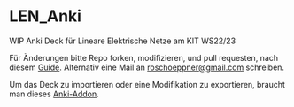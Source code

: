 # LEN_Anki

WIP Anki Deck für Lineare Elektrische Netze am KIT WS22/23

Für Änderungen bitte Repo forken, modifizieren, und pull requesten, nach diesem [Guide](https://gist.github.com/Chaser324/ce0505fbed06b947d962).
Alternativ eine Mail an <roschoeppner@gmail.com> schreiben.

Um das Deck zu importieren oder eine Modifikation zu exportieren, braucht man dieses [Anki-Addon](https://ankiweb.net/shared/info/1788670778).
